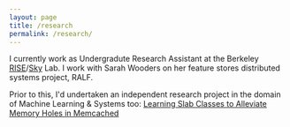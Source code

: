 ```yaml
---
layout: page
title: /research
permalink: /research/
---
```


I currently work as Undergradute Research Assistant at the Berkeley [RISE](https://rise.cs.berkeley.edu/)/[Sky](https://sky.cs.berkeley.edu/) Lab. I work with Sarah Wooders on her feature stores distributed systems project, RALF.

Prior to this, I'd undertaken an independent research project in the domain of Machine Learning & Systems too: [Learning Slab Classes to Alleviate Memory Holes in Memcached](https://arxiv.org/abs/2009.04403)
